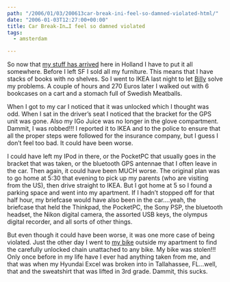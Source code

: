```yaml
---
path: "/2006/01/03/200613car-break-ini-feel-so-damned-violated-html/" 
date: "2006-01-03T12:27:00+00:00" 
title: Car Break-In…I feel so damned violated
tags:
  - amsterdam

---
```

So now that <a href="/archive/2006/01/02/148.aspx" class="broken_link">my stuff has arrived</a> here in Holland I have to put it all somewhere. Before I left SF I sold all my furniture. This means that I have stacks of books with no shelves. So I went to IKEA last night to let <a href="http://www.ikea.com/webapp/wcs/stores/servlet/ProductDisplay?catalogId=10101&storeId=12&productId=16755&langId=-1&parentCats=10104*10173*10514" class="broken_link">Billy</a> solve my problems. A couple of hours and 270 Euros later I walked out with 6 bookcases on a cart and a stomach full of Swedish Meatballs.

When I got to my car I noticed that it was unlocked which I thought was odd. When I sat in the driver&#8217;s seat I noticed that the bracket for the GPS unit was gone. Also my IGo Juice was no longer in the glove compartment. Dammit, I was robbed!!! I reported it to IKEA and to the police to ensure that all the proper steps were followed for the insurance company, but I guess I don&#8217;t feel too bad. It could have been worse.

I could have left my IPod in there, or the PocketPC that usually goes in the bracket that was taken, or the bluetooth GPS antennae that I often leave in the car. Then again, it could have been MUCH worse. The original plan was to go home at 5:30 that evening to pick up my parents (who are visiting from the US), then drive straight to IKEA. But I got home at 5 so I found a parking space and went into my apartment. If I hadn&#8217;t stopped off for that half hour, my briefcase would have also been in the car&hellip;.yeah, the briefcase that held the Thinkpad, the PocketPC, the Sony PSP, the bluetooth headset, the Nikon digital camera, the assorted USB keys, the olympus digital recorder, and all sorts of other things.

But even though it could have been worse, it was one more case of being violated. Just the other day I went to <a href="/archive/2005/10/22/115.aspx" class="broken_link">my bike</a> outside my apartment to find the carefully unlocked chain unattached to any bike. My bike was stolen!!! Only once before in my life have I ever had anything taken from me, and that was when my Hyundai Excel was broken into in Tallahassee, FL&hellip;well, that and the sweatshirt that was lifted in 3rd grade. Dammit, this sucks.
